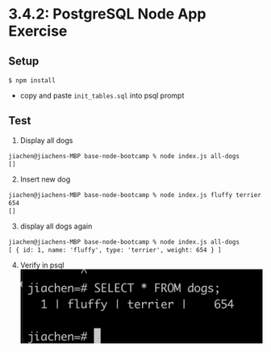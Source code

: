 # 3.4.2: PostgreSQL Node App Exercise

## Setup

```
$ npm install
```

- copy and paste `init_tables.sql` into psql prompt

## Test

1. Display all dogs

```
jiachen@jiachens-MBP base-node-bootcamp % node index.js all-dogs
[]
```

2. Insert new dog

```
jiachen@jiachens-MBP base-node-bootcamp % node index.js fluffy terrier 654
[]
```

3. display all dogs again

```
jiachen@jiachens-MBP base-node-bootcamp % node index.js all-dogs
[ { id: 1, name: 'fluffy', type: 'terrier', weight: 654 } ]
```

4. Verify in psql
![](2021-12-29-10-53-30.png)
